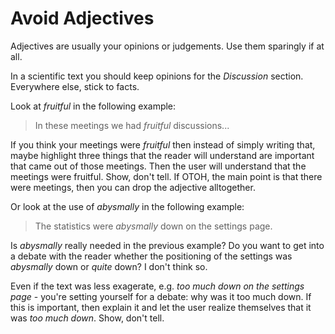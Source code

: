 # Avoid Adjectives

Adjectives are usually your opinions or judgements. Use them sparingly if at all. 

In a scientific text you should keep opinions for the *Discussion* section. Everywhere else, stick to facts.

Look at *fruitful* in the following example: 
> In these meetings we had *fruitful* discussions...

If you think your meetings were *fruitful* then instead of simply writing that, maybe highlight three things that the reader will understand are important that came out of those meetings. Then the user will understand that the meetings were fruitful. Show, don't tell. If OTOH, the main point is that there were meetings, then you can drop the adjective alltogether. 


Or look at the use of *abysmally* in the following example:

> The statistics were *abysmally* down on the settings page. 

Is *abysmally* really needed in the previous example? 
Do you want to get into a debate with the reader whether the positioning of the settings was *abysmally* down or *quite* down? I don't think so.  

Even if the text was less exagerate, e.g. *too much down on the settings page* - you're setting yourself for a debate: why was it too much down. If this is important, then explain it and let the user realize themselves that it was *too much down*. Show, don't tell. 




